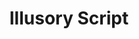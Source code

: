 ---
title: "Illusory Script"
permalink: /spells/illusory-script/
tags:
  - Spell
available_for:
  - Bard
  - Warlock
  - Wizard
level: "1st Level"
school: "Illusion"
range: "Touch"
comp:
  - S
  - M
material: "a lead-based ink worth at least 10gp, which this spell consumes."
duration: "10 days"
cast_time: "1 Minute"
ritual: true
description: |
  You write on parchment, paper, or some other suitable writing material and imbue it with a potent illusion that lasts for the duration.

  To you and any creatures you designate when you cast the spell, the writing appears normal, written in your hand, and conveys whatever meaning you intended when you wrote the text. To all others, the writing appears as if it were written in an unknown or magical script that is unintelligible. Alternatively, you can cause the writing to appear to be an entirely different message, written in a different hand and language, though the language must be one you know.

  Should the spell be dispelled, the original script and the illusion both disappear.

  A creature with truesight can read the hidden message.
excerpt: "You write on parchment, paper, or some other suitable writing material and imbue it with a potent illusion that lasts for the duration."
source: "Basic Rules"
---